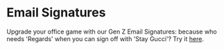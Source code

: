 # Email Signatures

Upgrade your office game with our Gen Z Email Signatures: because who needs 'Regards' when you can sign off with 'Stay Gucci'? Try it [here](https://patel-priyank.github.io/Email-Signatures/).
